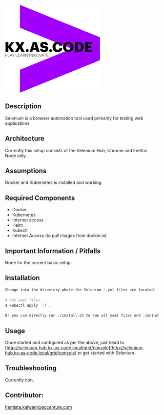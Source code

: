 !["kx.as.code_logo"](../../../kxascode_logo_black_small.png "kx.as.code_logo")

## Description

Selenium is a browser automation tool used primarily for testing web applications.

## Architecture

Currently this setup consists of the Selenium Hub, Chrome and Firefox Node only.


## Assumptions
Docker and Kubernetes is installed and working.

## Required Components

- Docker
- Kubernetes
- Internet access
- Helm
- Kubectl
- Internet Access (to pull images from docker.io)

## Important Information / Pitfalls

None for the current basic setup.

## Installation

```bash
Change into the directory where the Selenium *.yml files are located.

# Run yaml files
$ kubectl apply  -f .

Or you can directly run ./install.sh to run all yaml files and ./uninstall.sh to delete all kubernetes objects created
```

## Usage

Once started and configured as per the above, just head to [http://selenium-hub.kx-as-code.local/grid/console](http://selenium-hub.kx-as-code.local/grid/console) to get started with Selenium.

## Troubleshooting

Currently non.

## Contributor:
hemlata.kalwani@accenture.com
